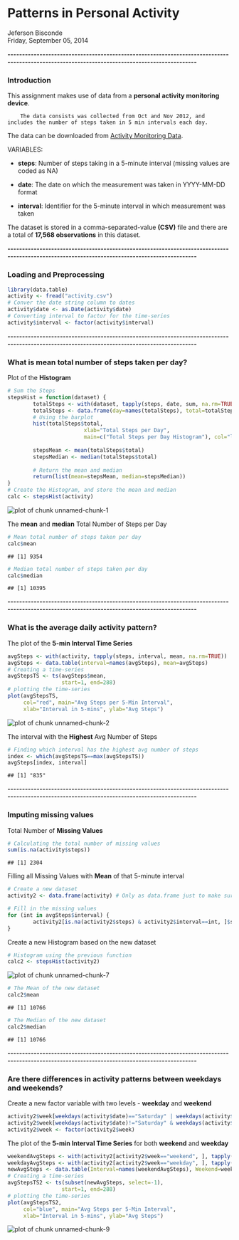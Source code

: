 # Patterns in Personal Activity
Jeferson Bisconde  
Friday, September 05, 2014  

**---------------------------------------------------------------------------------------------------------------------------------------------**

### Introduction

This assignment makes use of data from a **personal activity monitoring device**.

        The data consists was collected from Oct and Nov 2012, and includes the number of steps taken in 5 min intervals each day.

The data can be downloaded from [Activity Monitoring Data](https://d396qusza40orc.cloudfront.net/repdata%2Fdata%2Factivity.zip).

VARIABLES:

* **steps**: Number of steps taking in a 5-minute interval (missing values are coded as NA)

* **date**: The date on which the measurement was taken in YYYY-MM-DD format

* **interval**: Identifier for the 5-minute interval in which measurement was taken

The dataset is stored in a comma-separated-value **(CSV)** file and there are a total of **17,568 observations** in this dataset.

**---------------------------------------------------------------------------------------------------------------------------------------------**

### Loading and Preprocessing


```r
library(data.table)
activity <- fread("activity.csv")
# Conver the date string column to dates
activity$date <- as.Date(activity$date)
# Converting interval to factor for the time-series
activity$interval <- factor(activity$interval)
```

**---------------------------------------------------------------------------------------------------------------------------------------------**

### What is mean total number of steps taken per day?

Plot of the **Histogram**

```r
# Sum the Steps
stepsHist = function(dataset) {
        totalSteps <- with(dataset, tapply(steps, date, sum, na.rm=TRUE))
        totalSteps <- data.frame(day=names(totalSteps), total=totalSteps)
        # Using the barplot
        hist(totalSteps$total,
                        xlab="Total Steps per Day", 
                        main=c("Total Steps per Day Histogram"), col="lightblue")
        
        stepsMean <- mean(totalSteps$total)
        stepsMedian <- median(totalSteps$total)      
        
        # Return the mean and median
        return(list(mean=stepsMean, median=stepsMedian))
}
# Create the Histogram, and store the mean and median
calc <- stepsHist(activity)
```

![plot of chunk unnamed-chunk-1](./Personal_Activity_Monitoring_Device_files/figure-html/unnamed-chunk-1.png) 

The **mean** and **median** Total Number of Steps per Day

```r
# Mean total number of steps taken per day
calc$mean
```

```
## [1] 9354
```

```r
# Median total number of steps taken per day
calc$median
```

```
## [1] 10395
```

**---------------------------------------------------------------------------------------------------------------------------------------------**

### What is the average daily activity pattern?

The plot of the **5-min Interval Time Series**

```r
avgSteps <- with(activity, tapply(steps, interval, mean, na.rm=TRUE))
avgSteps <- data.table(interval=names(avgSteps), mean=avgSteps)
# Creating a time-series
avgStepsTS <- ts(avgSteps$mean,
                 start=1, end=288)
# plotting the time-series
plot(avgStepsTS, 
     col="red", main="Avg Steps per 5-Min Interval",
     xlab="Interval in 5-mins", ylab="Avg Steps")
```

![plot of chunk unnamed-chunk-2](./Personal_Activity_Monitoring_Device_files/figure-html/unnamed-chunk-2.png) 

The interval with the **Highest** Avg Number of Steps

```r
# Finding which interval has the highest avg number of steps
index <- which(avgStepsTS==max(avgStepsTS))
avgSteps[index, interval]
```

```
## [1] "835"
```

**---------------------------------------------------------------------------------------------------------------------------------------------**

### Imputing missing values

Total Number of **Missing Values**

```r
# Calculating the total number of missing values
sum(is.na(activity$steps))
```

```
## [1] 2304
```

Filling all Missing Values with **Mean** of that 5-minute interval

```r
# Create a new dataset
activity2 <- data.frame(activity) # Only as data.frame just to make sure
```


```r
# Fill in the missing values
for (int in avgSteps$interval) {
        activity2[is.na(activity2$steps) & activity2$interval==int, ]$steps <- avgSteps[interval==int, ]$mean
}
```

Create a new Histogram based on the new dataset

```r
# Histogram using the previous function
calc2 <- stepsHist(activity2)
```

![plot of chunk unnamed-chunk-7](./Personal_Activity_Monitoring_Device_files/figure-html/unnamed-chunk-7.png) 

```r
# The Mean of the new dataset
calc2$mean
```

```
## [1] 10766
```

```r
# The Median of the new dataset
calc2$median
```

```
## [1] 10766
```

**---------------------------------------------------------------------------------------------------------------------------------------------**

### Are there differences in activity patterns between weekdays and weekends?

Create a new factor variable with two levels - **weekday** and **weekend**

```r
activity2$week[weekdays(activity$date)=="Saturday" | weekdays(activity$date)=="Sunday"] <- "weekend"
activity2$week[weekdays(activity$date)!="Saturday" & weekdays(activity$date)!="Sunday"] <- "weekday"
activity2$week <- factor(activity2$week)
```

The plot of the **5-min Interval Time Series** for both **weekend** and **weekday**

```r
weekendAvgSteps <- with(activity2[activity2$week=="weekend", ], tapply(steps, interval, mean, na.rm=TRUE))
weekdayAvgSteps <- with(activity2[activity2$week=="weekday", ], tapply(steps, interval, mean, na.rm=TRUE))
newAvgSteps <- data.table(Interval=names(weekendAvgSteps), Weekend=weekendAvgSteps, Weekday=weekdayAvgSteps)
# Creating a time-series
avgStepsTS2 <- ts(subset(newAvgSteps, select=-1),
                 start=1, end=288)
# plotting the time-series
plot(avgStepsTS2, 
     col="blue", main="Avg Steps per 5-Min Interval",
     xlab="Interval in 5-mins", ylab="Avg Steps")
```

![plot of chunk unnamed-chunk-9](./Personal_Activity_Monitoring_Device_files/figure-html/unnamed-chunk-9.png) 

